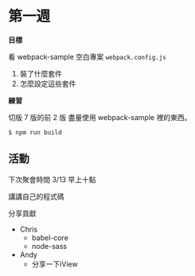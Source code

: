 # 第一週

**目標**

看 webpack-sample 空白專案 `webpack.config.js`

1. 裝了什麼套件
2. 怎麼設定這些套件

**練習**

切版 7 版的前 2 版
盡量使用 webpack-sample 裡的東西。

```
$ npm run build
```

## 活動

下次聚會時間 3/13 早上十點

講講自己的程式碼

分享貢獻

- Chris
    - babel-core
    - node-sass
- Andy
	- 分享一下iView

    
